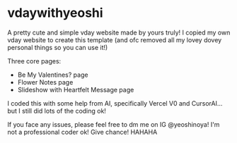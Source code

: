 # vdaywithyeoshi
A pretty cute and simple vday website made by yours truly!
I copied my own vday website to create this template (and ofc removed all my lovey dovey personal things so you can use it!)

Three core pages:
- Be My Valentines? page
- Flower Notes page
- Slideshow with Heartfelt Message page

I coded this with some help from AI, specifically Vercel V0 and CursorAI... but I still did lots of the coding ok!

If you face any issues, please feel free to dm me on IG @yeoshinoya! 
I'm not a professional coder ok! Give chance! HAHAHA
